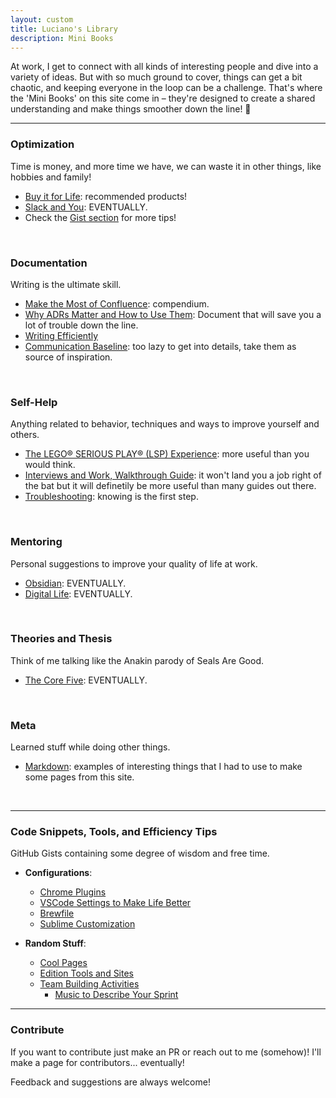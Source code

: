```yaml
---
layout: custom
title: Luciano's Library
description: Mini Books
---
```


At work, I get to connect with all kinds of interesting people and dive into a variety of ideas. But with so much ground to cover, things can get a bit chaotic, and keeping everyone in the loop can be a challenge. That's where the 'Mini Books' on this site come in – they're designed to create a shared understanding and make things smoother down the line! 🚀

---

### Optimization
Time is money, and more time we have, we can waste it in other things, like hobbies and family!

- [Buy it for Life](./pages/shopping.md): recommended products!
- [Slack and You](./pages/slack.md): EVENTUALLY.
- Check the [Gist section](#code-snippets-tools-and-efficiency-tips) for more tips!

<br>

### Documentation

Writing is the ultimate skill.

- [Make the Most of Confluence](./pages/confluence.md): compendium.
- [Why ADRs Matter and How to Use Them](./pages/adrs.md): Document that will save you a lot of trouble down the line.
- [Writing Efficiently](./pages/writing.md)
- [Communication Baseline](./pages/communications-advice.md): too lazy to get into details, take them as source of inspiration.

<br>

### Self-Help

Anything related to behavior, techniques and ways to improve yourself and others.

- [The LEGO® SERIOUS PLAY® (LSP) Experience](./pages/lsp): more useful than you would think.
- [Interviews and Work, Walkthrough Guide](./pages/ds-interviews): it won't land you a job right of the bat but it will definetily be more useful than many guides out there.
- [Troubleshooting](./pages/troubleshooting): knowing is the first step.

<br>

### Mentoring

Personal suggestions to improve your quality of life at work.

- [Obsidian](./pages/obsidian.md): EVENTUALLY.
- [Digital Life](./pages/digital-life.md): EVENTUALLY.

<br>

### Theories and Thesis

Think of me talking like the Anakin parody of Seals Are Good.

- [The Core Five](./pages/thesis-the-core-five.md): EVENTUALLY.

<br>

### Meta

Learned stuff while doing other things.

- [Markdown](./pages/markdown): examples of interesting things that I had to use to make some pages from this site.

<br>

---


### Code Snippets, Tools, and Efficiency Tips

GitHub Gists containing some degree of wisdom and free time.

- **Configurations**:
    - <a href="https://gist.github.com/LucianoAdonis/be46fd68a6324a9777385b8982885cc3" target="_blank">Chrome Plugins</a>
    - <a href="https://gist.github.com/LucianoAdonis/4a711db16b8eef7a24c5e66110ba644e" target="_blank">VSCode Settings to Make Life Better</a>
    - <a href="https://gist.github.com/LucianoAdonis/43a43e5b80515abb828ceb1d3dca2258" target="_blank">Brewfile</a>
    - <a href="https://gist.github.com/LucianoAdonis/2fdc70716cc00e7d584494b0beafc985" target="_blank">Sublime Customization</a>

- **Random Stuff**:
    - <a href="https://gist.github.com/LucianoAdonis/24888d407bec9e59c9cfc460a866b163" target="_blank">Cool Pages</a>
    - <a href="https://gist.github.com/LucianoAdonis/93f008e9bf92b0dbcdd5d2ee03f37535" target="_blank">Edition Tools and Sites</a>
    - <a href="https://gist.github.com/LucianoAdonis/91398d78df653e6a2d4969c87261b184" target="_blank">Team Building Activities</a>
        - <a href="https://gist.github.com/LucianoAdonis/da2d0e3b8cea63407eb0a181bf30985f" target="_blank">Music to Describe Your Sprint</a>


---

### Contribute

If you want to contribute just make an PR or reach out to me (somehow)! I'll make a page for contributors... eventually!

Feedback and suggestions are always welcome!

